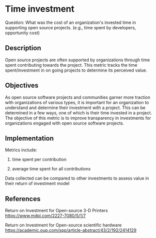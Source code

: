 # Time investment

Question: What was the cost of an organization's invested time in supporting open source projects. (e.g., time spent by developers, opportunity cost)
## Description
Open source projects are often supported by organizations through time spent contributing towards the project. This metric tracks the time spent/investment in on going projects to determine its perceived value.

## Objectives
As open source software projects and communities garner more traction with organizations of various types, it is important for an organization to understand and determine their investment with a project.
This can be determined in a few ways, one of which is their time invested in a project. The objective of this metric is to improve transparency in investments for organizations engaged with open source software projects. 

## Implementation
Metrics include:
 
 1. time spent per contribution
  
 2. average time spent for all contributions
  
Data collected can be compared to other investments to assess value in their return of investment model

## References
Return on Investment for Open-source 3-D Printers
https://www.mdpi.com/2227-7080/5/1/7

Return on Investment for Open-source scientific hardware
https://academic.oup.com/spp/article-abstract/43/2/192/2414129
